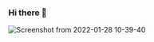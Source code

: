 ### Hi there 👋

![Screenshot from 2022-01-28 10-39-40](https://user-images.githubusercontent.com/14273726/151515035-a9673c51-3986-4cde-bca9-68c22360d438.png)

